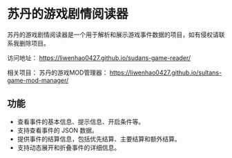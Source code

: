 # 苏丹的游戏剧情阅读器

苏丹的游戏剧情阅读器是一个用于解析和展示游戏事件数据的项目，如有侵权请联系我删除项目。

访问地址： https://liwenhao0427.github.io/sudans-game-reader/

相关项目： 苏丹的游戏MOD管理器： https://liwenhao0427.github.io/sultans-game-mod-manager/

## 功能

- 查看事件的基本信息、提示信息、开启条件等。
- 支持查看事件的 JSON 数据。
- 提供事件的结算信息，包括优先结算、主要结算和额外结算。
- 支持动态展开和折叠事件的详细信息。